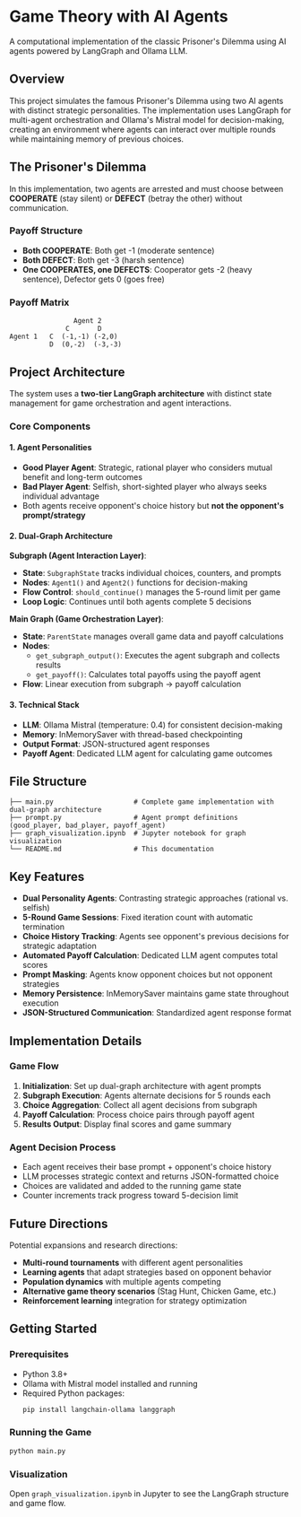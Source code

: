 # Game Theory with AI Agents

A computational implementation of the classic Prisoner's Dilemma using AI agents powered by LangGraph and Ollama LLM.

## Overview

This project simulates the famous Prisoner's Dilemma using two AI agents with distinct strategic personalities. The implementation uses LangGraph for multi-agent orchestration and Ollama's Mistral model for decision-making, creating an environment where agents can interact over multiple rounds while maintaining memory of previous choices.

## The Prisoner's Dilemma

In this implementation, two agents are arrested and must choose between **COOPERATE** (stay silent) or **DEFECT** (betray the other) without communication.

### Payoff Structure
- **Both COOPERATE**: Both get -1 (moderate sentence)
- **Both DEFECT**: Both get -3 (harsh sentence)
- **One COOPERATES, one DEFECTS**: Cooperator gets -2 (heavy sentence), Defector gets 0 (goes free)

### Payoff Matrix
```
                Agent 2
              C       D
Agent 1   C  (-1,-1) (-2,0)
          D  (0,-2)  (-3,-3)
```

## Project Architecture

The system uses a **two-tier LangGraph architecture** with distinct state management for game orchestration and agent interactions.

### Core Components

#### 1. Agent Personalities
- **Good Player Agent**: Strategic, rational player who considers mutual benefit and long-term outcomes
- **Bad Player Agent**: Selfish, short-sighted player who always seeks individual advantage
- Both agents receive opponent's choice history but **not the opponent's prompt/strategy**

#### 2. Dual-Graph Architecture

**Subgraph (Agent Interaction Layer)**:
- **State**: `SubgraphState` tracks individual choices, counters, and prompts
- **Nodes**: `Agent1()` and `Agent2()` functions for decision-making
- **Flow Control**: `should_continue()` manages the 5-round limit per game
- **Loop Logic**: Continues until both agents complete 5 decisions

**Main Graph (Game Orchestration Layer)**:
- **State**: `ParentState` manages overall game data and payoff calculations
- **Nodes**: 
  - `get_subgraph_output()`: Executes the agent subgraph and collects results
  - `get_payoff()`: Calculates total payoffs using the payoff agent
- **Flow**: Linear execution from subgraph → payoff calculation

#### 3. Technical Stack
- **LLM**: Ollama Mistral (temperature: 0.4) for consistent decision-making
- **Memory**: InMemorySaver with thread-based checkpointing
- **Output Format**: JSON-structured agent responses
- **Payoff Agent**: Dedicated LLM agent for calculating game outcomes

## File Structure

```
├── main.py                    # Complete game implementation with dual-graph architecture
├── prompt.py                  # Agent prompt definitions (good_player, bad_player, payoff_agent)
├── graph_visualization.ipynb  # Jupyter notebook for graph visualization
└── README.md                  # This documentation
```

## Key Features

- **Dual Personality Agents**: Contrasting strategic approaches (rational vs. selfish)
- **5-Round Game Sessions**: Fixed iteration count with automatic termination
- **Choice History Tracking**: Agents see opponent's previous decisions for strategic adaptation
- **Automated Payoff Calculation**: Dedicated LLM agent computes total scores
- **Prompt Masking**: Agents know opponent choices but not opponent strategies
- **Memory Persistence**: InMemorySaver maintains game state throughout execution
- **JSON-Structured Communication**: Standardized agent response format

## Implementation Details

### Game Flow
1. **Initialization**: Set up dual-graph architecture with agent prompts
2. **Subgraph Execution**: Agents alternate decisions for 5 rounds each
3. **Choice Aggregation**: Collect all agent decisions from subgraph
4. **Payoff Calculation**: Process choice pairs through payoff agent
5. **Results Output**: Display final scores and game summary

### Agent Decision Process
- Each agent receives their base prompt + opponent's choice history
- LLM processes strategic context and returns JSON-formatted choice
- Choices are validated and added to the running game state
- Counter increments track progress toward 5-decision limit

## Future Directions

Potential expansions and research directions:

- **Multi-round tournaments** with different agent personalities
- **Learning agents** that adapt strategies based on opponent behavior
- **Population dynamics** with multiple agents competing
- **Alternative game theory scenarios** (Stag Hunt, Chicken Game, etc.)
- **Reinforcement learning** integration for strategy optimization

## Getting Started

### Prerequisites
- Python 3.8+
- Ollama with Mistral model installed and running
- Required Python packages:
  ```bash
  pip install langchain-ollama langgraph
  ```

### Running the Game
```bash
python main.py
```

### Visualization
Open `graph_visualization.ipynb` in Jupyter to see the LangGraph structure and game flow.
